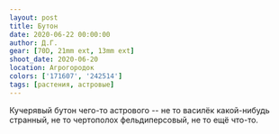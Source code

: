```yaml
---
layout: post
title: Бутон
date: 2020-06-22 00:00:00
author: Д.Г.
gear: [70D, 21mm ext, 13mm ext]
shoot_date: 2020-06-20
location: Агрогородок
colors: ['171607', '242514']
tags: [растения, астровые]
---
```

Кучерявый бутон чего-то астрового -- не то василёк какой-нибудь странный, не то чертополох фельдиперсовый, не то ещё что-то.
